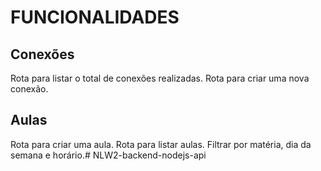 # FUNCIONALIDADES

## Conexões

Rota para listar o total de conexões realizadas.
Rota para criar uma nova conexão.

## Aulas

Rota para criar uma aula.
Rota para listar aulas.
    Filtrar por matéria, dia da semana e horário.# NLW2-backend-nodejs-api
